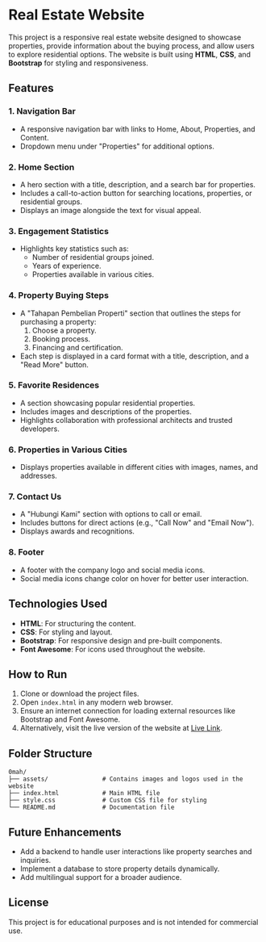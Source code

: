 # Real Estate Website

This project is a responsive real estate website designed to showcase properties, provide information about the buying process, and allow users to explore residential options. The website is built using **HTML**, **CSS**, and **Bootstrap** for styling and responsiveness.

## Features

### 1. **Navigation Bar**
- A responsive navigation bar with links to Home, About, Properties, and Content.
- Dropdown menu under "Properties" for additional options.

### 2. **Home Section**
- A hero section with a title, description, and a search bar for properties.
- Includes a call-to-action button for searching locations, properties, or residential groups.
- Displays an image alongside the text for visual appeal.

### 3. **Engagement Statistics**
- Highlights key statistics such as:
  - Number of residential groups joined.
  - Years of experience.
  - Properties available in various cities.

### 4. **Property Buying Steps**
- A "Tahapan Pembelian Properti" section that outlines the steps for purchasing a property:
  1. Choose a property.
  2. Booking process.
  3. Financing and certification.
- Each step is displayed in a card format with a title, description, and a "Read More" button.

### 5. **Favorite Residences**
- A section showcasing popular residential properties.
- Includes images and descriptions of the properties.
- Highlights collaboration with professional architects and trusted developers.

### 6. **Properties in Various Cities**
- Displays properties available in different cities with images, names, and addresses.

### 7. **Contact Us**
- A "Hubungi Kami" section with options to call or email.
- Includes buttons for direct actions (e.g., "Call Now" and "Email Now").
- Displays awards and recognitions.

### 8. **Footer**
- A footer with the company logo and social media icons.
- Social media icons change color on hover for better user interaction.

## Technologies Used
- **HTML**: For structuring the content.
- **CSS**: For styling and layout.
- **Bootstrap**: For responsive design and pre-built components.
- **Font Awesome**: For icons used throughout the website.

## How to Run
1. Clone or download the project files.
2. Open `index.html` in any modern web browser.
3. Ensure an internet connection for loading external resources like Bootstrap and Font Awesome.
4. Alternatively, visit the live version of the website at [Live Link](https://mdalifkhandev.github.io/0mah/).

## Folder Structure
```
0mah/
├── assets/               # Contains images and logos used in the website
├── index.html            # Main HTML file
├── style.css             # Custom CSS file for styling
└── README.md             # Documentation file
```

## Future Enhancements
- Add a backend to handle user interactions like property searches and inquiries.
- Implement a database to store property details dynamically.
- Add multilingual support for a broader audience.

## License
This project is for educational purposes and is not intended for commercial use.